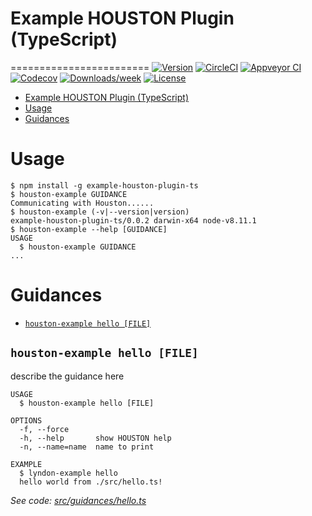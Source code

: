 # Example HOUSTON Plugin (TypeScript)
========================
[![Version](https://img.shields.io/npm/v/example-houston-plugin-ts.svg)](https://npmjs.org/package/example-houston-plugin-ts)
[![CircleCI](https://circleci.com/gh/benchlab/example-houston-plugin-ts/tree/master.svg?style=shield)](https://circleci.com/gh/benchlab/example-houston-plugin-ts/tree/master)
[![Appveyor CI](https://ci.appveyor.com/api/projects/status/github/benchlab/example-houston-plugin-ts?branch=master&svg=true)](https://ci.appveyor.com/project/lyndon/example-houston-plugin-ts/branch/master)
[![Codecov](https://codecov.io/gh/benchlab/example-houston-plugin-ts/branch/master/graph/badge.svg)](https://codecov.io/gh/benchlab/example-houston-plugin-ts)
[![Downloads/week](https://img.shields.io/npm/dw/example-houston-plugin-ts.svg)](https://npmjs.org/package/example-houston-plugin-ts)
[![License](https://img.shields.io/npm/l/example-houston-plugin-ts.svg)](https://github.com/benchlab/example-houston-plugin-ts/blob/master/package.json)

<!-- toc -->
* [Example HOUSTON Plugin (TypeScript)](#example-houston-plugin-type-script)
* [Usage](#usage)
* [Guidances](#guidances)
<!-- tocstop -->
# Usage
<!-- usage -->
```sh-session
$ npm install -g example-houston-plugin-ts
$ houston-example GUIDANCE
Communicating with Houston......
$ houston-example (-v|--version|version)
example-houston-plugin-ts/0.0.2 darwin-x64 node-v8.11.1
$ houston-example --help [GUIDANCE]
USAGE
  $ houston-example GUIDANCE
...
```
<!-- usagestop -->
# Guidances
<!-- guidances -->
* [`houston-example hello [FILE]`](#houston-example-hello-file)

## `houston-example hello [FILE]`

describe the guidance here

```
USAGE
  $ houston-example hello [FILE]

OPTIONS
  -f, --force
  -h, --help       show HOUSTON help
  -n, --name=name  name to print

EXAMPLE
  $ lyndon-example hello
  hello world from ./src/hello.ts!
```

_See code: [src/guidances/hello.ts](https://github.com/benchlab/example-houston-plugin-ts/blob/v0.0.2/src/guidances/hello.ts)_
<!-- guidancesstop -->
